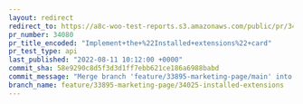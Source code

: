 ```yaml
---
layout: redirect
redirect_to: https://a8c-woo-test-reports.s3.amazonaws.com/public/pr/34080/api/index.html
pr_number: 34080
pr_title_encoded: "Implement+the+%22Installed+extensions%22+card"
pr_test_type: api
last_published: "2022-08-11 10:12:00 +0000"
commit_sha: 58e9290c8d5f3d3d1ff7ebb621ce186a6988babd
commit_message: "Merge branch 'feature/33895-marketing-page/main' into feature/33895-m…"
branch_name: feature/33895-marketing-page/34025-installed-extensions
---
```

